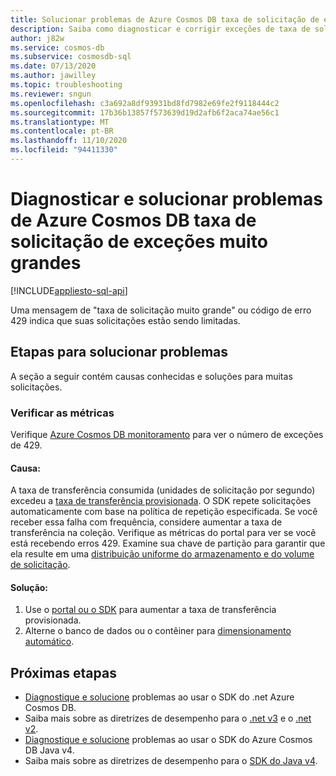 ```yaml
---
title: Solucionar problemas de Azure Cosmos DB taxa de solicitação de exceções muito grandes
description: Saiba como diagnosticar e corrigir exceções de taxa de solicitação muito grandes.
author: j82w
ms.service: cosmos-db
ms.subservice: cosmosdb-sql
ms.date: 07/13/2020
ms.author: jawilley
ms.topic: troubleshooting
ms.reviewer: sngun
ms.openlocfilehash: c3a692a8df93931bd8fd7982e69fe2f9118444c2
ms.sourcegitcommit: 17b36b13857f573639d19d2afb6f2aca74ae56c1
ms.translationtype: MT
ms.contentlocale: pt-BR
ms.lasthandoff: 11/10/2020
ms.locfileid: "94411330"
---
```

# <a name="diagnose-and-troubleshoot-azure-cosmos-db-request-rate-too-large-exceptions"></a>Diagnosticar e solucionar problemas de Azure Cosmos DB taxa de solicitação de exceções muito grandes
[!INCLUDE[appliesto-sql-api](includes/appliesto-sql-api.md)]

Uma mensagem de "taxa de solicitação muito grande" ou código de erro 429 indica que suas solicitações estão sendo limitadas.

## <a name="troubleshooting-steps"></a>Etapas para solucionar problemas
A seção a seguir contém causas conhecidas e soluções para muitas solicitações.

### <a name="check-the-metrics"></a>Verificar as métricas
Verifique [Azure Cosmos DB monitoramento](monitor-cosmos-db.md) para ver o número de exceções de 429.

#### <a name="cause"></a>Causa:
A taxa de transferência consumida (unidades de solicitação por segundo) excedeu a [taxa de transferência provisionada](set-throughput.md). O SDK repete solicitações automaticamente com base na política de repetição especificada. Se você receber essa falha com frequência, considere aumentar a taxa de transferência na coleção. Verifique as métricas do portal para ver se você está recebendo erros 429. Examine sua chave de partição para garantir que ela resulte em uma [distribuição uniforme do armazenamento e do volume de solicitação](partitioning-overview.md).

#### <a name="solution"></a>Solução:
1. Use o [portal ou o SDK](set-throughput.md) para aumentar a taxa de transferência provisionada.
1. Alterne o banco de dados ou o contêiner para [dimensionamento automático](provision-throughput-autoscale.md).

## <a name="next-steps"></a>Próximas etapas
* [Diagnostique e solucione](troubleshoot-dot-net-sdk.md) problemas ao usar o SDK do .net Azure Cosmos DB.
* Saiba mais sobre as diretrizes de desempenho para o [.net v3](performance-tips-dotnet-sdk-v3-sql.md) e o [.net v2](performance-tips.md).
* [Diagnostique e solucione](troubleshoot-java-sdk-v4-sql.md) problemas ao usar o SDK do Azure Cosmos DB Java v4.
* Saiba mais sobre as diretrizes de desempenho para o [SDK do Java v4](performance-tips-java-sdk-v4-sql.md).